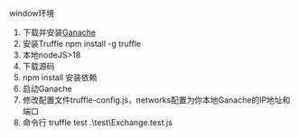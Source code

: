 window环境
1. 下载并安装[Ganache](https://github.com/trufflesuite/ganache-ui/releases/download/v2.7.1/Ganache-2.7.1-win-x64-setup.exe)
2. 安装Truffle  npm install -g truffle
3. 本地nodeJS>18
4. 下载源码
5. npm install 安装依赖
6. 启动Ganache
7. 修改配置文件truffle-config.js，networks配置为你本地Ganache的IP地址和端口
8. 命令行  truffle test  .\test\Exchange.test.js